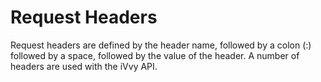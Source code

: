 # Request Headers

Request headers are defined by the header name, followed by a colon (:) followed by a space, followed by the value of the header. A number of headers are used with the iVvy API.
